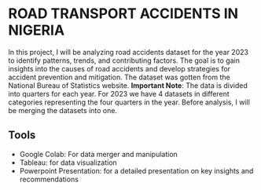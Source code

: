 # ROAD TRANSPORT ACCIDENTS IN NIGERIA

In this project, I will be analyzing road accidents dataset for the year 2023 to identify patterns, trends, and contributing factors. The goal is to gain insights into the causes 
of road accidents and develop strategies for accident prevention and mitigation. The dataset was gotten from the National Bureau of Statistics website. 
**Important Note**: The data is divided into quarters for each year. For 2023 we have 4 datasets in different categories representing the four quarters in the year. Before analysis, 
I will be merging the datasets into one. 


## Tools
* Google Colab: For data merger and manipulation
* Tableau: for data visualization
* Powerpoint Presentation: for a detailed presentation on key insights and recommendations
